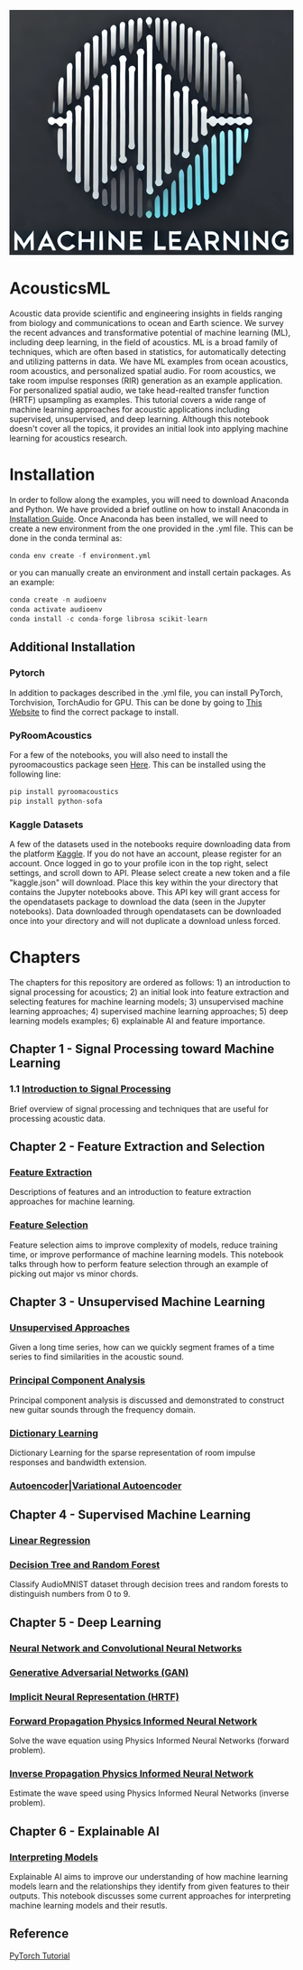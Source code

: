 ![alt text](https://github.com/RAMshades/AcousticsML/blob/main/Acoustics_ML.png)

# AcousticsML
Acoustic data provide scientific and engineering insights in fields ranging from biology and communications to ocean and Earth science. We survey the recent advances and transformative potential of machine learning (ML), including deep learning, in the field of acoustics. ML is a broad family of techniques, which are often based in statistics, for automatically detecting and utilizing patterns in data. We have ML examples from ocean acoustics, room acoustics, and personalized spatial audio. For room acoustics, we take room impulse responses (RIR) generation as an example application. For personalized spatial audio, we take head-realted transfer function (HRTF) upsampling as examples. This tutorial covers a wide range of machine learning approaches for acoustic applications including supervised, unsupervised, and deep learning. Although this notebook doesn't cover all the topics, it provides an initial look into applying machine learning for acoustics research.

# Installation 
In order to follow along the examples, you will need to download Anaconda and Python. We have provided a brief outline on how to install Anaconda in [Installation Guide](Python_Installation_instructions.pdf). Once Anaconda has been installed, we will need to create a new environment from the one provided in the .yml file. This can be done in the conda terminal as: 
```python
conda env create -f environment.yml
```

or you can manually create an environment and install certain packages. As an example:

```python
conda create -n audioenv
conda activate audioenv
conda install -c conda-forge librosa scikit-learn  
```

## Additional Installation
### Pytorch
In addition to packages described in the .yml file, you can install PyTorch, Torchvision, TorchAudio for GPU. This can be done by going to [This Website](https://pytorch.org/get-started/locally/) to find the correct package to install. 

### PyRoomAcoustics
For a few of the notebooks, you will also need to install the pyroomacoustics package seen [Here](https://github.com/LCAV/pyroomacoustics). This can be installed using the following line:
```python
pip install pyroomacoustics
pip install python-sofa
```
### Kaggle Datasets
A few of the datasets used in the notebooks require downloading data from the platform [Kaggle](https://www.kaggle.com/). If you do not have an account, please register for an account. Once logged in go to your profile icon in the top right, select settings, and scroll down to API. Please select create a new token and a file "kaggle.json" will download. Place this key within the your directory that contains the Jupyter notebooks above. This API key will grant access for the opendatasets package to download the data (seen in the Jupyter notebooks). Data downloaded through opendatasets can be downloaded once into your directory and will not duplicate a download unless forced. 


# Chapters
The chapters for this repository are ordered as follows: 1) an introduction to signal processing for acoustics; 2) an initial look into feature extraction and selecting features for machine learning models; 3) unsupervised machine learning approaches; 4) supervised machine learning approaches; 5) deep learning models examples; 6) explainable AI and feature importance.

## Chapter 1 - Signal Processing toward Machine Learning
### 1.1 [Introduction to Signal Processing](Introduction_Signal_Processing.ipynb)
Brief overview of signal processing and techniques that are useful for processing acoustic data.

## Chapter 2 - Feature Extraction and Selection
### [Feature Extraction](FeatureExtraction.ipynb)
Descriptions of features and an introduction to feature extraction approaches for machine learning.

### [Feature Selection](FeatureSelection.ipynb)
Feature selection aims to improve complexity of models, reduce training time, or improve performance of machine learning models. This notebook talks through how to perform feature selection through an example of picking out major vs minor chords.

## Chapter 3 - Unsupervised Machine Learning
### [Unsupervised Approaches](<Unsupervised Learning -- Long Timeseries.ipynb>)
Given a long time series, how can we quickly segment frames of a time series to find similarities in the acoustic sound.

### [Principal Component Analysis](<PCA -- Creating Sound.ipynb>)
Principal component analysis is discussed and demonstrated to construct new guitar sounds through the frequency domain.

### [Dictionary Learning](dictionary_learning.ipynb)
Dictionary Learning for the sparse representation of room impulse responses and bandwidth extension. 

### [Autoencoder|Variational Autoencoder](<AE|VAE -- Anomalous Sound Detection.ipynb>)


## Chapter 4 - Supervised Machine Learning
### [Linear Regression](<Linear regression -- Predict the reverberation time.ipynb>)

### [Decision Tree and Random Forest](<DT_RF -- Number Identification .ipynb>)
Classify AudioMNIST dataset through decision trees and random forests to distinguish numbers from 0 to 9.

## Chapter 5 - Deep Learning

### [Neural Network and Convolutional Neural Networks](<LR|NN|CNN -- Audio Classification.ipynb>)

### [Generative Adversarial Networks (GAN)](<Generative model (Generative Adversarial Network) -- Room Impulse Response Generation.ipynb>)

### [Implicit Neural Representation (HRTF)](<Implicit Neural Representation -- HRTF representation learning and interpolation.ipynb>)

### [Forward Propagation Physics Informed Neural Network](PINNs_forward.ipynb)
Solve the wave equation using Physics Informed Neural Networks (forward problem). 

### [Inverse Propagation Physics Informed Neural Network](PINNs_inverse.ipynb)
Estimate the wave speed using Physics Informed Neural Networks (inverse problem).

## Chapter 6 - Explainable AI
### [Interpreting Models](<Explainable AI.ipynb>)
Explainable AI aims to improve our understanding of how machine learning models learn and the relationships they identify from given features to their outputs. This notebook discusses some current approaches for interpreting machine learning models and their resutls.

## Reference
[PyTorch Tutorial](https://github.com/yunjey/pytorch-tutorial/tree/master)

